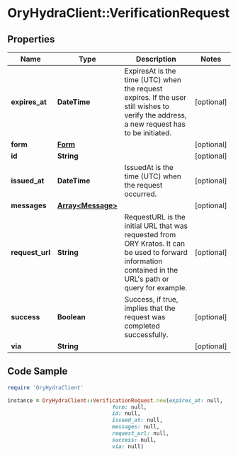 # OryHydraClient::VerificationRequest

## Properties

Name | Type | Description | Notes
------------ | ------------- | ------------- | -------------
**expires_at** | **DateTime** | ExpiresAt is the time (UTC) when the request expires. If the user still wishes to verify the address, a new request has to be initiated. | [optional] 
**form** | [**Form**](Form.md) |  | [optional] 
**id** | **String** |  | [optional] 
**issued_at** | **DateTime** | IssuedAt is the time (UTC) when the request occurred. | [optional] 
**messages** | [**Array&lt;Message&gt;**](Message.md) |  | [optional] 
**request_url** | **String** | RequestURL is the initial URL that was requested from ORY Kratos. It can be used to forward information contained in the URL&#39;s path or query for example. | [optional] 
**success** | **Boolean** | Success, if true, implies that the request was completed successfully. | [optional] 
**via** | **String** |  | [optional] 

## Code Sample

```ruby
require 'OryHydraClient'

instance = OryHydraClient::VerificationRequest.new(expires_at: null,
                                 form: null,
                                 id: null,
                                 issued_at: null,
                                 messages: null,
                                 request_url: null,
                                 success: null,
                                 via: null)
```


